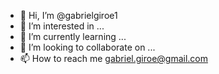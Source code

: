 - 👋 Hi, I’m @gabrielgiroe1
- 👀 I’m interested in ...
- 🌱 I’m currently learning ...
- 💞️ I’m looking to collaborate on ...
- 📫 How to reach me gabriel.giroe@gmail.com

<!---
gabrielgiroe1/gabrielgiroe1 is a ✨ special ✨ repository because its `README.md` (this file) appears on your GitHub profile.
You can click the Preview link to take a look at your changes.
--->
